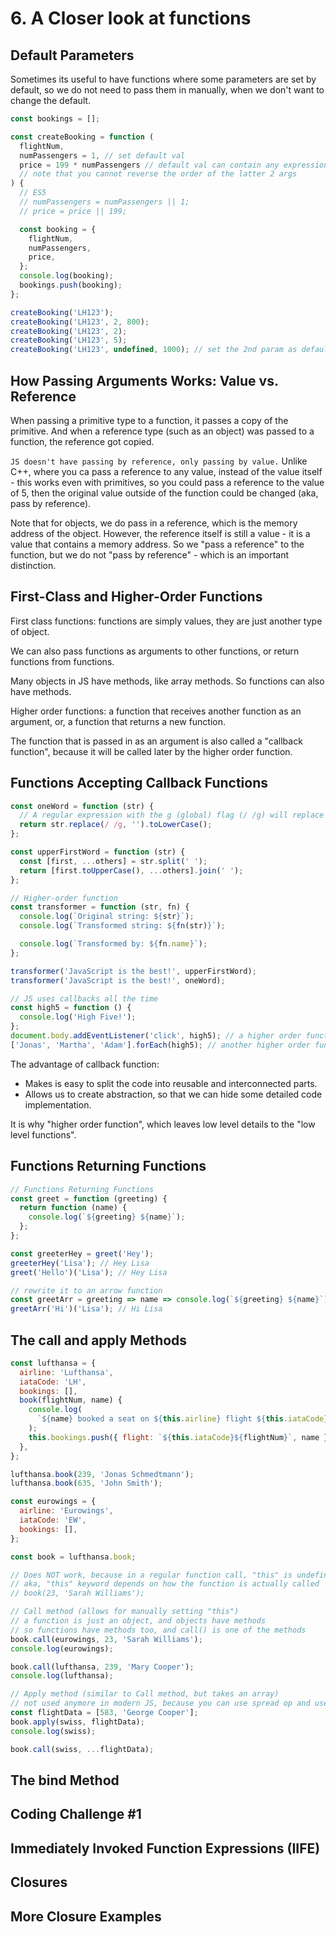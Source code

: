 # 6. A Closer look at functions
## Default Parameters
Sometimes its useful to have functions where some parameters are set by default, so we do not need to pass them in manually, when we don't want to change the default. 

```js
const bookings = [];

const createBooking = function (
  flightNum,
  numPassengers = 1, // set default val
  price = 199 * numPassengers // default val can contain any expression
  // note that you cannot reverse the order of the latter 2 args
) {
  // ES5
  // numPassengers = numPassengers || 1;
  // price = price || 199;

  const booking = {
    flightNum,
    numPassengers,
    price,
  };
  console.log(booking);
  bookings.push(booking);
};

createBooking('LH123');
createBooking('LH123', 2, 800);
createBooking('LH123', 2);
createBooking('LH123', 5);
createBooking('LH123', undefined, 1000); // set the 2nd param as default
```

## How Passing Arguments Works: Value vs. Reference
When passing a primitive type to a function, it passes a copy of the primitive. And when a reference type (such as an object) was passed to a function, the reference got copied. 

`JS doesn't have passing by reference, only passing by value.` Unlike C++, where you ca pass a reference to any value, instead of the value itself - this works even with primitives, so you could pass a reference to the value of 5, then the original value outside of the function could be changed (aka, pass by reference). 

Note that for objects, we do pass in a reference, which is the memory address of the object. However, the reference itself is still a value - it is a value that contains a memory address. So we "pass a reference" to the function, but we do not "pass by reference" - which is an important distinction. 

## First-Class and Higher-Order Functions
First class functions: functions are simply values, they are just another type of object. 

We can also pass functions as arguments to other functions, or return functions from functions. 

Many objects in JS have methods, like array methods. So functions can also have methods. 

Higher order functions: a function that receives another function as an argument, or, a function that returns a new function. 

The function that is passed in as an argument is also called a "callback function", because it will be called later by the higher order function. 

## Functions Accepting Callback Functions
```js
const oneWord = function (str) {
  // A regular expression with the g (global) flag (/ /g) will replace all occurrences of that pattern throughout the string.
  return str.replace(/ /g, '').toLowerCase();
};

const upperFirstWord = function (str) {
  const [first, ...others] = str.split(' ');
  return [first.toUpperCase(), ...others].join(' ');
};

// Higher-order function
const transformer = function (str, fn) {
  console.log(`Original string: ${str}`);
  console.log(`Transformed string: ${fn(str)}`);

  console.log(`Transformed by: ${fn.name}`);
};

transformer('JavaScript is the best!', upperFirstWord);
transformer('JavaScript is the best!', oneWord);

// JS uses callbacks all the time
const high5 = function () {
  console.log('High Five!');
};
document.body.addEventListener('click', high5); // a higher order function
['Jonas', 'Martha', 'Adam'].forEach(high5); // another higher order function

```

The advantage of callback function: 
- Makes is easy to split the code into reusable and interconnected parts. 
- Allows us to create abstraction, so that we can hide some detailed code implementation. 

It is why "higher order function", which leaves low level details to the "low level functions". 

## Functions Returning Functions
```js
// Functions Returning Functions
const greet = function (greeting) {
  return function (name) {
    console.log(`${greeting} ${name}`);
  };
};

const greeterHey = greet('Hey');
greeterHey('Lisa'); // Hey Lisa
greet('Hello')('Lisa'); // Hey Lisa

// rewrite it to an arrow function
const greetArr = greeting => name => console.log(`${greeting} ${name}`);
greetArr('Hi')('Lisa'); // Hi Lisa

```

## The call and apply Methods
```js
const lufthansa = {
  airline: 'Lufthansa',
  iataCode: 'LH',
  bookings: [],
  book(flightNum, name) {
    console.log(
      `${name} booked a seat on ${this.airline} flight ${this.iataCode}${flightNum}`
    );
    this.bookings.push({ flight: `${this.iataCode}${flightNum}`, name });
  },
};

lufthansa.book(239, 'Jonas Schmedtmann');
lufthansa.book(635, 'John Smith');

const eurowings = {
  airline: 'Eurowings',
  iataCode: 'EW',
  bookings: [],
};

const book = lufthansa.book;

// Does NOT work, because in a regular function call, "this" is undefined
// aka, "this" keyword depends on how the function is actually called
// book(23, 'Sarah Williams');

// Call method (allows for manually setting "this")
// a function is just an object, and objects have methods
// so functions have methods too, and call() is one of the methods
book.call(eurowings, 23, 'Sarah Williams');
console.log(eurowings);

book.call(lufthansa, 239, 'Mary Cooper');
console.log(lufthansa);

// Apply method (similar to Call method, but takes an array)
// not used anymore in modern JS, because you can use spread op and use Call()
const flightData = [583, 'George Cooper'];
book.apply(swiss, flightData);
console.log(swiss);

book.call(swiss, ...flightData);

```

## The bind Method


## Coding Challenge #1


## Immediately Invoked Function Expressions (IIFE)


## Closures


## More Closure Examples

































